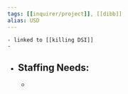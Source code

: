 ```yaml
---
tags: [[inquirer/project]], [[dibb]]
alias: USD 
---
```


	- linked to [[killing DSI]]
	-
- ## Staffing Needs:
	-